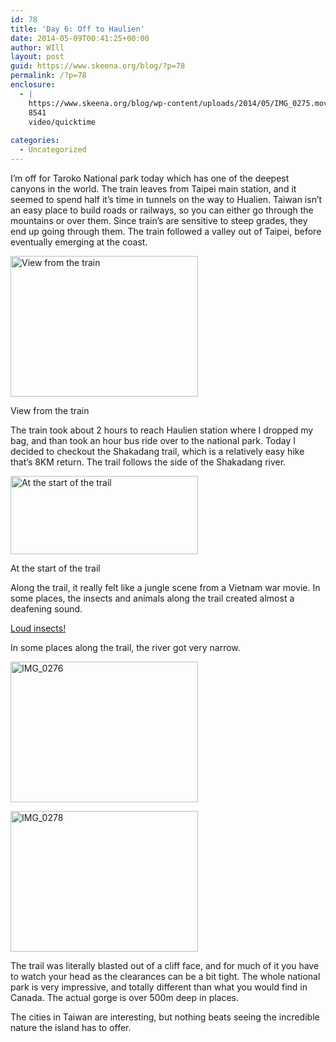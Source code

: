 ```yaml
---
id: 78
title: 'Day 6: Off to Haulien'
date: 2014-05-09T00:41:25+00:00
author: WIll
layout: post
guid: https://www.skeena.org/blog/?p=78
permalink: /?p=78
enclosure:
  - |
    https://www.skeena.org/blog/wp-content/uploads/2014/05/IMG_0275.mov
    8541
    video/quicktime
    
categories:
  - Uncategorized
---
```

I&#8217;m off for Taroko National park today which has one of the deepest canyons in the world. The train leaves from Taipei main station, and it seemed to spend half it&#8217;s time in tunnels on the way to Hualien. Taiwan isn&#8217;t an easy place to build roads or railways, so you can either go through the mountains or over them. Since train&#8217;s are sensitive to steep grades, they end up going through them. The train followed a valley out of Taipei, before eventually emerging at the coast.

<div id="attachment_79" style="width: 310px" class="wp-caption alignnone">
  <a href="https://www.skeena.org/blog/wp-content/uploads/2014/05/IMG_0268.jpg"><img aria-describedby="caption-attachment-79" loading="lazy" class="size-medium wp-image-79" src="https://www.skeena.org/blog/wp-content/uploads/2014/05/IMG_0268-300x225.jpg" alt="View from the train" width="300" height="225" srcset="https://www.skeena.org/blog/wp-content/uploads/2014/05/IMG_0268-300x225.jpg 300w, https://www.skeena.org/blog/wp-content/uploads/2014/05/IMG_0268-1024x768.jpg 1024w, https://www.skeena.org/blog/wp-content/uploads/2014/05/IMG_0268-500x375.jpg 500w" sizes="(max-width: 300px) 100vw, 300px" /></a>
  
  <p id="caption-attachment-79" class="wp-caption-text">
    View from the train
  </p>
</div>

The train took about 2 hours to reach Haulien station where I dropped my bag, and than took an hour bus ride over to the national park. Today I decided to checkout the Shakadang trail, which is a relatively easy hike that&#8217;s 8KM return. The trail follows the side of the Shakadang river.

<div id="attachment_80" style="width: 310px" class="wp-caption alignnone">
  <a href="https://www.skeena.org/blog/wp-content/uploads/2014/05/IMG_0271.jpg"><img aria-describedby="caption-attachment-80" loading="lazy" class="size-medium wp-image-80" src="https://www.skeena.org/blog/wp-content/uploads/2014/05/IMG_0271-300x125.jpg" alt="At the start of the trail" width="300" height="125" srcset="https://www.skeena.org/blog/wp-content/uploads/2014/05/IMG_0271-300x125.jpg 300w, https://www.skeena.org/blog/wp-content/uploads/2014/05/IMG_0271-1024x429.jpg 1024w, https://www.skeena.org/blog/wp-content/uploads/2014/05/IMG_0271-500x209.jpg 500w" sizes="(max-width: 300px) 100vw, 300px" /></a>
  
  <p id="caption-attachment-80" class="wp-caption-text">
    At the start of the trail
  </p>
</div>

Along the trail, it really felt like a jungle scene from a Vietnam war movie. In some places, the insects and animals along the trail created almost a deafening sound.

[Loud insects!](https://www.skeena.org/blog/wp-content/uploads/2014/05/IMG_0275.mov)

In some places along the trail, the river got very narrow.

[<img loading="lazy" class="alignnone size-medium wp-image-82" src="https://www.skeena.org/blog/wp-content/uploads/2014/05/IMG_0276-300x225.jpg" alt="IMG_0276" width="300" height="225" srcset="https://www.skeena.org/blog/wp-content/uploads/2014/05/IMG_0276-300x225.jpg 300w, https://www.skeena.org/blog/wp-content/uploads/2014/05/IMG_0276-1024x768.jpg 1024w, https://www.skeena.org/blog/wp-content/uploads/2014/05/IMG_0276-500x375.jpg 500w, https://www.skeena.org/blog/wp-content/uploads/2014/05/IMG_0276.jpg 1632w" sizes="(max-width: 300px) 100vw, 300px" />](https://www.skeena.org/blog/wp-content/uploads/2014/05/IMG_0276.jpg)

[<img loading="lazy" class="alignnone size-medium wp-image-83" src="https://www.skeena.org/blog/wp-content/uploads/2014/05/IMG_0278-300x225.jpg" alt="IMG_0278" width="300" height="225" srcset="https://www.skeena.org/blog/wp-content/uploads/2014/05/IMG_0278-300x225.jpg 300w, https://www.skeena.org/blog/wp-content/uploads/2014/05/IMG_0278-1024x768.jpg 1024w, https://www.skeena.org/blog/wp-content/uploads/2014/05/IMG_0278-500x375.jpg 500w, https://www.skeena.org/blog/wp-content/uploads/2014/05/IMG_0278.jpg 1632w" sizes="(max-width: 300px) 100vw, 300px" />](https://www.skeena.org/blog/wp-content/uploads/2014/05/IMG_0278.jpg)

The trail was literally blasted out of a cliff face, and for much of it you have to watch your head as the clearances can be a bit tight. The whole national park is very impressive, and totally different than what you would find in Canada. The actual gorge is over 500m deep in places.

The cities in Taiwan are interesting, but nothing beats seeing the incredible nature the island has to offer.

&nbsp;
